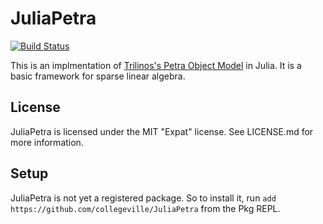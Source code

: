 # JuliaPetra

[![Build Status](https://travis-ci.org/Collegeville/JuliaPetra.jl.svg?branch=master)](https://travis-ci.org/Collegeville/JuliaPetra.jl)

This is an implmentation of [Trilinos's Petra Object Model](https://trilinos.github.io/data_service.html#trilinos-packages) in Julia.
It is a basic framework for sparse linear algebra.

## License

JuliaPetra is licensed under the MIT "Expat" license. See LICENSE.md for more information.

## Setup

JuliaPetra is not yet a registered package.
So to install it, run `add https://github.com/collegeville/JuliaPetra` from the Pkg REPL. 
